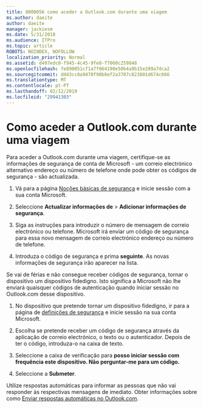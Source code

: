 ```yaml
---
title: 8000056 como aceder a Outlook.com durante uma viagem
ms.author: daeite
author: daeite
manager: jackiesm
ms.date: 5/31/2018
ms.audience: ITPro
ms.topic: article
ROBOTS: NOINDEX, NOFOLLOW
localization_priority: Normal
ms.assetid: d497edc0-f945-4c45-9fe0-f7060c259848
ms.openlocfilehash: fe890051cf1a7f064190e50b4a9b15e289a7dca2
ms.sourcegitcommit: dd43cc0a9470f98b8ef2a3787c823801d674c666
ms.translationtype: MT
ms.contentlocale: pt-PT
ms.lasthandoff: 02/12/2019
ms.locfileid: "29941303"
---
```

# <a name="how-to-access-outlookcom-while-traveling"></a>Como aceder a Outlook.com durante uma viagem

Para aceder a Outlook.com durante uma viagem, certifique-se as informações de segurança de conta de Microsoft - um correio electrónico alternativo endereço ou número de telefone onde pode obter os códigos de segurança - são actualizada.
  
1. Vá para a página [Noções básicas de segurança](https://go.microsoft.com/fwlink/p/?linkid=842325) e inicie sessão com a sua conta Microsoft. 
    
2. Seleccione **Actualizar informações de** \> **Adicionar informações de segurança**. 
    
3. Siga as instruções para introduzir o número de mensagem de correio electrónico ou telefone. Microsoft irá enviar um código de segurança para essa novo mensagem de correio electrónico endereço ou número de telefone.
    
4. Introduza o código de segurança e prima **seguinte**. As novas informações de segurança irão aparecer na lista. 
    
Se vai de férias e não consegue receber códigos de segurança, tornar o dispositivo um dispositivo fidedigno. Isto significa a Microsoft não lhe enviará quaisquer códigos de autenticação quando iniciar sessão no Outlook.com desse dispositivo.
  
1. No dispositivo que pretende tornar um dispositivo fidedigno, ir para a página de [definições de segurança](https://go.microsoft.com/fwlink/p/?linkid=2002000&amp;clcid=0x409) e inicie sessão na sua conta Microsoft. 
    
2. Escolha se pretende receber um código de segurança através da aplicação de correio electrónico, o texto ou o autenticador. Depois de ter o código, introduza-o na caixa de texto.
    
3. Seleccione a caixa de verificação para **posso iniciar sessão com frequência este dispositivo. Não perguntar-me para um código.**
    
4. Seleccione a **Submeter**. 
    
Utilize respostas automáticas para informar as pessoas que não vai responder às respectivas mensagens de imediato. Obter informações sobre como [Enviar respostas automáticas no Outlook.com](https://go.microsoft.com/fwlink/p/?linkid=2002100&amp;clcid=0x409).
  

